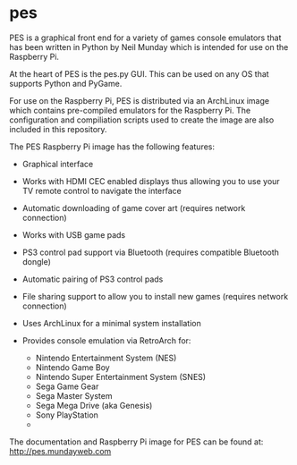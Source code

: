 pes
===

PES is a graphical front end for a variety of games console emulators that has been written in Python by Neil Munday which is intended for use on the Raspberry Pi.

At the heart of PES is the pes.py GUI. This can be used on any OS that supports Python and PyGame.

For use on the Raspberry Pi, PES is distributed via an ArchLinux image which contains pre-compiled emulators for the Raspberry Pi. The configuration and compiliation scripts used to create the image are also included in this repository.

The PES Raspberry Pi image has the following features:

* Graphical interface
* Works with HDMI CEC enabled displays thus allowing you to use your TV remote control to navigate the interface
* Automatic downloading of game cover art (requires network connection)
* Works with USB game pads
* PS3 control pad support via Bluetooth (requires compatible Bluetooth dongle)
* Automatic pairing of PS3 control pads
* File sharing support to allow you to install new games (requires network connection)
* Uses ArchLinux for a minimal system installation
* Provides console emulation via RetroArch for:

  * Nintendo Entertainment System (NES)
  * Nintendo Game Boy
  * Nintendo Super Entertainment System (SNES)
  * Sega Game Gear
  * Sega Master System
  * Sega Mega Drive (aka Genesis)
  * Sony PlayStation
  * 
  
The documentation and Raspberry Pi image for PES can be found at: http://pes.mundayweb.com
